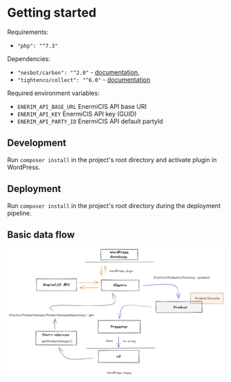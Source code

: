 # Getting started

Requirements:

- `"php": "^7.3"`

Dependencies:

- `"nesbot/carbon": "^2.0"` - [documentation](https://carbon.nesbot.com/),
- `"tightenco/collect": "^6.0"` - [documentation](https://laravel.com/docs/7.x/collections)

Required environment variables:

* `ENERIM_API_BASE_URL` EnermiCIS API base URI
* `ENERIM_API_KEY` EnermiCIS API key (GUID) 
* `ENERIM_API_PARTY_ID` EnermiCIS API default partyId 

## Development

Run `composer install` in the project's root directory and activate plugin in
WordPress.

## Deployment

Run `composer install` in the project's root directory during the deployment 
pipeline.

## Basic data flow

![Electro](images/electro-01.png)


